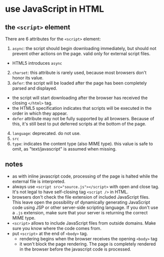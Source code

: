 # use JavaScript in HTML

## the `<script>` element
There are 6 attributes for the `<script>` element:

1. `async`: the script should begin downloading immediately, but should not prevent other actions on the page. valid only for external script files.
  - HTML5 introduces `async`

2. `charset`: this attribute is rarely used, because most browsers don't honor its value.
3. `defer`: the script will be loaded after the page has been completely parsed and displayed.
  - the script will start downloading after the browser has received the closing `</html>` tag.
  - the HTML5 specification indicates that scripts will be executed in the order in which they appear.
  - `defer` attribute may not be fully supported by all browsers. Because of this, it's still best to put deferred scripts at the bottom of the page.
4. `language`: deprecated. do not use.
5. `src`
6. `type`: indicates the content type (also MIME type). this value is safe to omit, as "text/javascript" is assumed when missing.

## notes

- as with inline javascript code, processing of the page is halted while the external file is interpreted.
- always use `<script src="source.js"></script>` with open and close tag. It's not legal to have self-closing tag `<script />` in HTML.
- browsers don't check the file extension of included JavaScript files. This leave open the possibility of dynamically generating JavaScript code using JSP or other server-side scripting language. If you don't use a `.js` extension, make sure that your server is returning the correct MIME type.
- `<script>` allows to include JavaScript files from outside domains. Make sure you know where the code comes from.
- put `<script>` at the end of `<body>` tag.
  - rendering begins when the browser receives the opening `<body>` tag
  - it won't block the page rendering. The page is completely rendered in the browser before the javascript code is processed.
